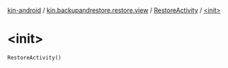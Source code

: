 [kin-android](../../index.md) / [kin.backupandrestore.restore.view](../index.md) / [RestoreActivity](index.md) / [&lt;init&gt;](./-init-.md)

# &lt;init&gt;

`RestoreActivity()`